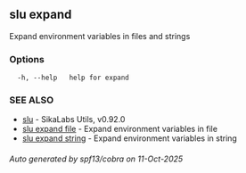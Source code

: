 ## slu expand

Expand environment variables in files and strings

### Options

```
  -h, --help   help for expand
```

### SEE ALSO

* [slu](slu.md)	 - SikaLabs Utils, v0.92.0
* [slu expand file](slu_expand_file.md)	 - Expand environment variables in file
* [slu expand string](slu_expand_string.md)	 - Expand environment variables in string

###### Auto generated by spf13/cobra on 11-Oct-2025
